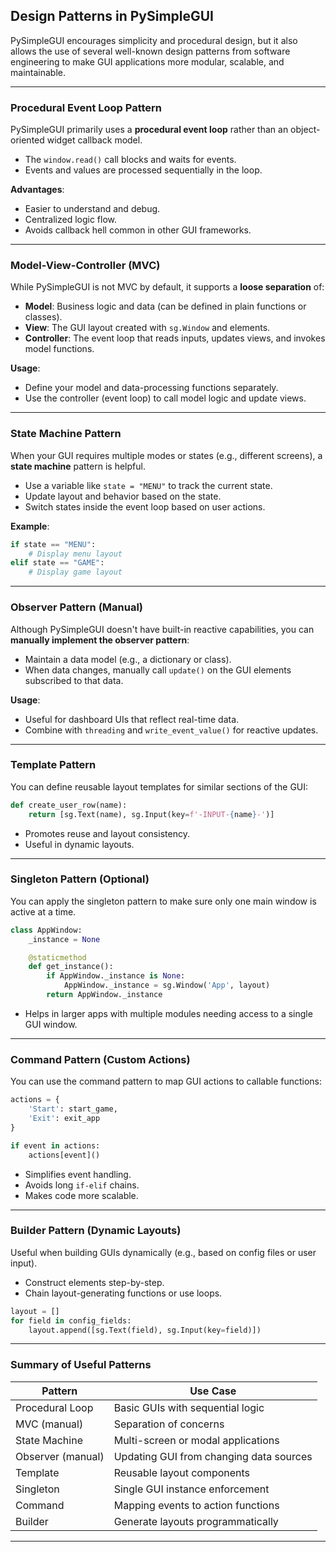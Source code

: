 ## Design Patterns in PySimpleGUI

PySimpleGUI encourages simplicity and procedural design, but it also allows the use of several well-known design patterns from software engineering to make GUI applications more modular, scalable, and maintainable.

---

### Procedural Event Loop Pattern

PySimpleGUI primarily uses a **procedural event loop** rather than an object-oriented widget callback model.

- The `window.read()` call blocks and waits for events.
- Events and values are processed sequentially in the loop.

**Advantages**:
- Easier to understand and debug.
- Centralized logic flow.
- Avoids callback hell common in other GUI frameworks.

---

### Model-View-Controller (MVC)

While PySimpleGUI is not MVC by default, it supports a **loose separation** of:

- **Model**: Business logic and data (can be defined in plain functions or classes).
- **View**: The GUI layout created with `sg.Window` and elements.
- **Controller**: The event loop that reads inputs, updates views, and invokes model functions.

**Usage**:
- Define your model and data-processing functions separately.
- Use the controller (event loop) to call model logic and update views.

---

### State Machine Pattern

When your GUI requires multiple modes or states (e.g., different screens), a **state machine** pattern is helpful.

- Use a variable like `state = "MENU"` to track the current state.
- Update layout and behavior based on the state.
- Switch states inside the event loop based on user actions.

**Example**:
```python
if state == "MENU":
    # Display menu layout
elif state == "GAME":
    # Display game layout
```

---

### Observer Pattern (Manual)

Although PySimpleGUI doesn't have built-in reactive capabilities, you can **manually implement the observer pattern**:

- Maintain a data model (e.g., a dictionary or class).
- When data changes, manually call `update()` on the GUI elements subscribed to that data.

**Usage**:
- Useful for dashboard UIs that reflect real-time data.
- Combine with `threading` and `write_event_value()` for reactive updates.

---

### Template Pattern

You can define reusable layout templates for similar sections of the GUI:

```python
def create_user_row(name):
    return [sg.Text(name), sg.Input(key=f'-INPUT-{name}-')]
```

- Promotes reuse and layout consistency.
- Useful in dynamic layouts.

---

### Singleton Pattern (Optional)

You can apply the singleton pattern to make sure only one main window is active at a time.

```python
class AppWindow:
    _instance = None

    @staticmethod
    def get_instance():
        if AppWindow._instance is None:
            AppWindow._instance = sg.Window('App', layout)
        return AppWindow._instance
```

- Helps in larger apps with multiple modules needing access to a single GUI window.

---

### Command Pattern (Custom Actions)

You can use the command pattern to map GUI actions to callable functions:

```python
actions = {
    'Start': start_game,
    'Exit': exit_app
}

if event in actions:
    actions[event]()
```

- Simplifies event handling.
- Avoids long `if-elif` chains.
- Makes code more scalable.

---

### Builder Pattern (Dynamic Layouts)

Useful when building GUIs dynamically (e.g., based on config files or user input).

- Construct elements step-by-step.
- Chain layout-generating functions or use loops.

```python
layout = []
for field in config_fields:
    layout.append([sg.Text(field), sg.Input(key=field)])
```

---

### Summary of Useful Patterns

| Pattern             | Use Case                                         |
|---------------------|--------------------------------------------------|
| Procedural Loop     | Basic GUIs with sequential logic                |
| MVC (manual)        | Separation of concerns                          |
| State Machine       | Multi-screen or modal applications              |
| Observer (manual)   | Updating GUI from changing data sources         |
| Template            | Reusable layout components                      |
| Singleton           | Single GUI instance enforcement                 |
| Command             | Mapping events to action functions              |
| Builder             | Generate layouts programmatically               |

---
